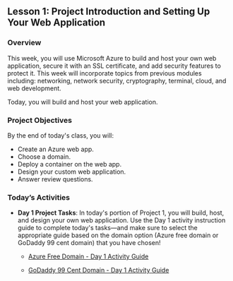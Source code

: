 ## Lesson 1: Project Introduction and Setting Up Your Web Application 
 
### Overview

This week, you will use Microsoft Azure to build and host your own web application, secure it with an SSL certificate, and add security features to protect it. This week will incorporate topics from previous modules including: networking, network security, cryptography, terminal, cloud, and web development.

Today, you will build and host your web application.

### Project Objectives
 
By the end of today's class, you will:
 
* Create an Azure web app.
* Choose a domain.
* Deploy a container on the web app.
* Design your custom web application.
* Answer review questions.

### Today’s Activities

* **Day 1 Project Tasks**: In today's portion of Project 1, you will build, host, and design your own web application. Use the Day 1 activity instruction guide to complete today's tasks&mdash;and make sure to select the appropriate guide based on the domain option (Azure free domain or GoDaddy 99 cent domain) that you have chosen!

    * [Azure Free Domain - Day 1 Activity Guide](https://docs.google.com/document/d/1qB2weXf0I4e_ljgVXIGgJhG7MlCjt1e07BTnA-vNT0A/edit?usp=sharing)

    * [GoDaddy 99 Cent Domain - Day 1 Activity Guide](https://docs.google.com/document/d/12ihI3xWTDSkW7DJ9og_ZCvSsHmie1ovoDLdMfqeKWPo/edit?usp=sharing)
